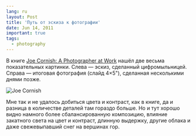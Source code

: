 ```yaml
---
lang: ru
layout: Post
title: 'Путь от эскиза к фотографии'
date: Jun 14, 2011
important: true
tags:
  - photography
---
```


В книге [Joe Cornish: A Photographer at Work](http://www.amazon.com/gp/product/1902538609/?tag=artesapesphot-20) нашёл две весьма показательных картинки. Слева — эскиз, сделанный цифромыльницей. Справа — итоговая фотография (слайд 4×5"), сделанная несколькими днями позже.

![Joe Cornish](/images/blog/joecornish.jpg)

Мне так и не удалось добиться цвета и контраст, как в книге, да и разница в количестве деталей там гораздо больше. Но и тут хорошо видно намного более сбалансированную композицию, влияние закатного света на цвет и контраст, длинную выдержку, другие облака и даже свежевыпавший снег на вершинах гор.
